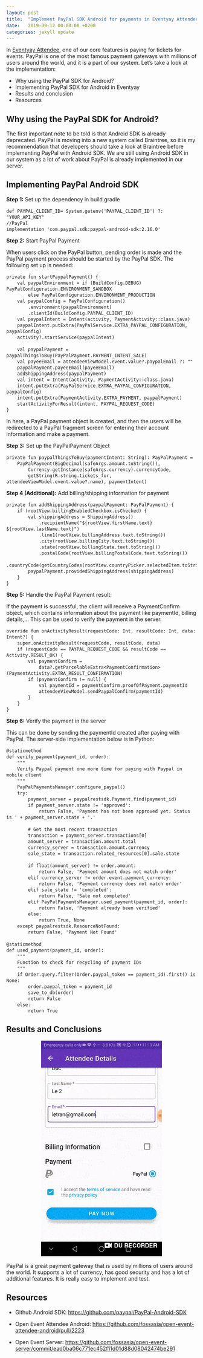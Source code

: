 ```yaml
---
layout: post
title:  "Implement PayPal SDK Android for payments in Eventyay Attendee"
date:   2019-09-12 00:00:00 +0200
categories: jekyll update
---
```


In [Eventyay Attendee](https://github.com/fossasia/open-event-attendee-android), one of our core features is paying for tickets for events. PayPal is one of the most famous payment gateways with millions of users around the world, and it is a part of our system. Let’s take a look at the implementation:

- Why using the PayPal SDK for Android?
- Implementing PayPal SDK for Android in Eventyay
- Results and conclusion
- Resources

## Why using the PayPal SDK for Android?

The first important note to be told is that Android SDK is already deprecated. PayPal is moving into a new system called Braintree, so it is my recommendation that developers should take a look at Braintree before implementing PayPal with Android SDK. We are still using Android SDK in our system as a lot of work about PayPal is already implemented in our server.

## Implementing PayPal Android SDK

**Step 1:** Set up the dependency in build.gradle

```
def PAYPAL_CLIENT_ID= System.getenv('PAYPAL_CLIENT_ID') ?: "YOUR_API_KEY"
//PayPal
implementation 'com.paypal.sdk:paypal-android-sdk:2.16.0'
```

**Step 2:** Start PayPal Payment

When users click on the PayPal button, pending order is made and the PayPal payment process should be started by the PayPal SDK. The following set up is needed:

```
private fun startPaypalPayment() {
    val paypalEnvironment = if (BuildConfig.DEBUG) PayPalConfiguration.ENVIRONMENT_SANDBOX
        else PayPalConfiguration.ENVIRONMENT_PRODUCTION
    val paypalConfig = PayPalConfiguration()
        .environment(paypalEnvironment)
        .clientId(BuildConfig.PAYPAL_CLIENT_ID)
    val paypalIntent = Intent(activity, PaymentActivity::class.java)
    paypalIntent.putExtra(PayPalService.EXTRA_PAYPAL_CONFIGURATION, paypalConfig)
    activity?.startService(paypalIntent)

    val paypalPayment = paypalThingsToBuy(PayPalPayment.PAYMENT_INTENT_SALE)
    val payeeEmail = attendeeViewModel.event.value?.paypalEmail ?: ""
    paypalPayment.payeeEmail(payeeEmail)
    addShippingAddress(paypalPayment)
    val intent = Intent(activity, PaymentActivity::class.java)
    intent.putExtra(PayPalService.EXTRA_PAYPAL_CONFIGURATION, paypalConfig)
    intent.putExtra(PaymentActivity.EXTRA_PAYMENT, paypalPayment)
    startActivityForResult(intent, PAYPAL_REQUEST_CODE)
}
```

In here, a PayPal payment object is created, and then the users will be redirected to a PayPal fragment screen for entering their account information and make a payment.

**Step 3:** Set up the PayPalPayment Object

```
private fun paypalThingsToBuy(paymentIntent: String): PayPalPayment =
    PayPalPayment(BigDecimal(safeArgs.amount.toString()),
        Currency.getInstance(safeArgs.currency).currencyCode,
        getString(R.string.tickets_for, attendeeViewModel.event.value?.name), paymentIntent)
```

**Step 4 (Additional):** Add billing/shipping information for payment

```
private fun addShippingAddress(paypalPayment: PayPalPayment) {
    if (rootView.billingEnabledCheckbox.isChecked) {
        val shippingAddress = ShippingAddress()
            .recipientName("${rootView.firstName.text} ${rootView.lastName.text}")
            .line1(rootView.billingAddress.text.toString())
            .city(rootView.billingCity.text.toString())
            .state(rootView.billingState.text.toString())
            .postalCode(rootView.billingPostalCode.text.toString())
            .countryCode(getCountryCodes(rootView.countryPicker.selectedItem.toString()))
        paypalPayment.providedShippingAddress(shippingAddress)
    }
}
```

**Step 5:** Handle the PayPal Payment result:

If the payment is successful, the client will receive a PaymentConfirm object, which contains information about the payment like paymentId, billing details,… This can be used to verify the payment in the server.

```
override fun onActivityResult(requestCode: Int, resultCode: Int, data: Intent?) {
    super.onActivityResult(requestCode, resultCode, data)
    if (requestCode == PAYPAL_REQUEST_CODE && resultCode == Activity.RESULT_OK) {
        val paymentConfirm =
            data?.getParcelableExtra<PaymentConfirmation>(PaymentActivity.EXTRA_RESULT_CONFIRMATION)
        if (paymentConfirm != null) {
            val paymentId = paymentConfirm.proofOfPayment.paymentId
            attendeeViewModel.sendPaypalConfirm(paymentId)
        }
    }
}
```

**Step 6:** Verify the payment in the server

This can be done by sending the paymentId created after paying with PayPal. The server-side implementation below is in Python:

```
@staticmethod
def verify_payment(payment_id, order):
    """
    Verify Paypal payment one more time for paying with Paypal in mobile client
    """
    PayPalPaymentsManager.configure_paypal()
    try:
        payment_server = paypalrestsdk.Payment.find(payment_id)
        if payment_server.state != 'approved':
            return False, 'Payment has not been approved yet. Status is ' + payment_server.state + '.'

        # Get the most recent transaction
        transaction = payment_server.transactions[0]
        amount_server = transaction.amount.total
        currency_server = transaction.amount.currency
        sale_state = transaction.related_resources[0].sale.state

        if float(amount_server) != order.amount:
            return False, 'Payment amount does not match order'
        elif currency_server != order.event.payment_currency:
            return False, 'Payment currency does not match order'
        elif sale_state != 'completed':
            return False, 'Sale not completed'
        elif PayPalPaymentsManager.used_payment(payment_id, order):
            return False, 'Payment already been verified'
        else:
            return True, None
    except paypalrestsdk.ResourceNotFound:
        return False, 'Payment Not Found'

@staticmethod
def used_payment(payment_id, order):
    """
    Function to check for recycling of payment IDs
    """
    if Order.query.filter(Order.paypal_token == payment_id).first() is None:
        order.paypal_token = payment_id
        save_to_db(order)
        return False
    else:
        return True
```

## Results and Conclusions

<center><img src="./images/img_14.gif"/></center>

PayPal is a great payment gateway that is used by millions of users around the world. It supports a lot of currency, has good security and has a lot of additional features. It is really easy to implement and test.

## Resources

- Github Android SDK: https://github.com/paypal/PayPal-Android-SDK

- Open Event Attendee Android: https://github.com/fossasia/open-event-attendee-android/pull/2223

- Open Event Server: https://github.com/fossasia/open-event-server/commit/ead0ba06c771ec452f11d01d88d08042474be291